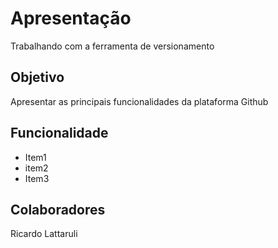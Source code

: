 # Apresentação
Trabalhando com a ferramenta de versionamento 

## Objetivo

Apresentar as principais funcionalidades da plataforma Github 

## Funcionalidade 

* Item1
* item2
* Item3

## Colaboradores
Ricardo Lattaruli
